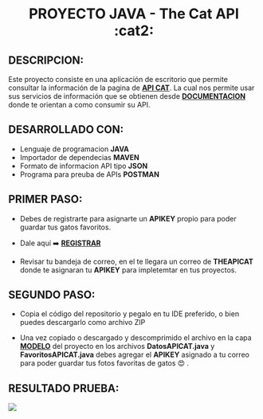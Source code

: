 <center><h1>PROYECTO JAVA - The Cat API :cat2: </h1></center>

## DESCRIPCION:

Este proyecto consiste en una aplicación de escritorio que permite consultar la información de la pagina de <a href="https://thecatapi.com/#pricing">__API CAT__</a>. La cual nos permite usar sus servicios de información que se obtienen desde <a href="https://developers.thecatapi.com/view-account/ylX4blBYT9FaoVd6OhvR?report=bOoHBz-8t">__DOCUMENTACION__</a> donde te orientan a como consumir su API.

## DESARROLLADO CON:
+ Lenguaje de programacion __JAVA__
+ Importador de dependecias __MAVEN__
+ Formato de informacion API tipo __JSON__
+ Programa para preuba de APIs __POSTMAN__

## PRIMER PASO:

+ Debes de registrarte para asignarte un __APIKEY__ propio para poder guardar tus gatos favoritos.

+ Dale aquí :arrow_right: <a href="https://thecatapi.com/signup">__REGISTRAR__</a>

+ Revisar tu bandeja de correo, en el te llegara un correo de __THEAPICAT__ donde te asignaran tu __APIKEY__ para impletemtar en tus proyectos.

## SEGUNDO PASO:

+ Copia el código del repositorio y pegalo en tu IDE preferido, o bien puedes descargarlo como archivo ZIP

+ Una vez copiado o descargado y descomprimido el archivo en la capa <a href="https://github.com/Roman31X/Proyecto-APICAT-JAVA/tree/master/src/main/java/com/roman31x/proyectothecatapi/modelo">__MODELO__</a> del proyecto en los archivos __DatosAPICAT.java__ y __FavoritosAPICAT.java__ debes agregar el __APIKEY__ asignado a tu correo para poder guardar tus fotos favoritas de gatos :heart_eyes: .

## RESULTADO PRUEBA:

<img src="https://github.com/Roman31X/Proyecto-APICAT-JAVA/blob/master/src/main/resources/imagenesCAT/ProyectoTheCatAPI.gif">
